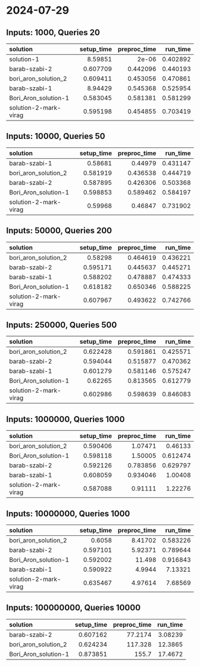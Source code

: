 # 2024-07-29

## Inputs: 1000, Queries 20

| solution              |   setup_time |   preproc_time |   run_time |
|:----------------------|-------------:|---------------:|-----------:|
| solution-1            |     8.59851  |       2e-06    |   0.402892 |
| barab-szabi-2         |     0.607709 |       0.442096 |   0.440193 |
| bori_aron_solution_2  |     0.609411 |       0.453056 |   0.470861 |
| barab-szabi-1         |     8.94429  |       0.545368 |   0.525954 |
| Bori_Aron_solution-1  |     0.583045 |       0.581381 |   0.581299 |
| solution-2-mark-virag |     0.595198 |       0.454855 |   0.703419 |

## Inputs: 10000, Queries 50

| solution              |   setup_time |   preproc_time |   run_time |
|:----------------------|-------------:|---------------:|-----------:|
| barab-szabi-1         |     0.58681  |       0.44979  |   0.431147 |
| bori_aron_solution_2  |     0.581919 |       0.436538 |   0.444719 |
| barab-szabi-2         |     0.587895 |       0.426306 |   0.503368 |
| Bori_Aron_solution-1  |     0.598853 |       0.589462 |   0.584197 |
| solution-2-mark-virag |     0.59968  |       0.46847  |   0.731902 |

## Inputs: 50000, Queries 200

| solution              |   setup_time |   preproc_time |   run_time |
|:----------------------|-------------:|---------------:|-----------:|
| bori_aron_solution_2  |     0.58298  |       0.464619 |   0.436221 |
| barab-szabi-2         |     0.595171 |       0.445637 |   0.445271 |
| barab-szabi-1         |     0.588202 |       0.478887 |   0.474333 |
| Bori_Aron_solution-1  |     0.618182 |       0.650346 |   0.588225 |
| solution-2-mark-virag |     0.607967 |       0.493622 |   0.742766 |

## Inputs: 250000, Queries 500

| solution              |   setup_time |   preproc_time |   run_time |
|:----------------------|-------------:|---------------:|-----------:|
| bori_aron_solution_2  |     0.622428 |       0.591861 |   0.425571 |
| barab-szabi-2         |     0.594044 |       0.515877 |   0.470362 |
| barab-szabi-1         |     0.601279 |       0.581146 |   0.575247 |
| Bori_Aron_solution-1  |     0.62265  |       0.813565 |   0.612779 |
| solution-2-mark-virag |     0.602986 |       0.598639 |   0.846083 |

## Inputs: 1000000, Queries 1000

| solution              |   setup_time |   preproc_time |   run_time |
|:----------------------|-------------:|---------------:|-----------:|
| bori_aron_solution_2  |     0.590406 |       1.07471  |   0.46133  |
| Bori_Aron_solution-1  |     0.598118 |       1.50005  |   0.612474 |
| barab-szabi-2         |     0.592126 |       0.783856 |   0.629797 |
| barab-szabi-1         |     0.608059 |       0.934046 |   1.00408  |
| solution-2-mark-virag |     0.587088 |       0.91111  |   1.22276  |

## Inputs: 10000000, Queries 1000

| solution              |   setup_time |   preproc_time |   run_time |
|:----------------------|-------------:|---------------:|-----------:|
| bori_aron_solution_2  |     0.6058   |        8.41702 |   0.583226 |
| barab-szabi-2         |     0.597101 |        5.92371 |   0.789644 |
| Bori_Aron_solution-1  |     0.592002 |       11.498   |   0.916843 |
| barab-szabi-1         |     0.590922 |        4.9944  |   7.13321  |
| solution-2-mark-virag |     0.635467 |        4.97614 |   7.68569  |

## Inputs: 100000000, Queries 10000

| solution             |   setup_time |   preproc_time |   run_time |
|:---------------------|-------------:|---------------:|-----------:|
| barab-szabi-2        |     0.607162 |        77.2174 |    3.08239 |
| bori_aron_solution_2 |     0.624234 |       117.328  |   12.3865  |
| Bori_Aron_solution-1 |     0.873851 |       155.7    |   17.4672  |